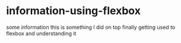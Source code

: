 # information-using-flexbox
some information this is something I did on top finally getting used to flexbox and understanding it
